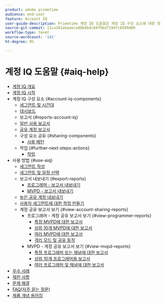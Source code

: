 ```yaml
---
product: adobe primetime
audience: end-user
feature: Account IQ
user-guide-description: Primetime 계정 IQ 도움말은 계정 IQ 구성 요소에 대한 정보를 제공하며, 다양한 구성 요소를 사용할 수 있는 사용자 여정에 대해 안내합니다.
source-git-commit: 11ca161ebaaeca08b6bdc84f9bd719dfc8509d09
workflow-type: tm+mt
source-wordcount: '141'
ht-degree: 0%

---
```


# 계정 IQ 도움말 {#aiq-help}

+ [계정 IQ 개요](/help/AccountIQ/home.md)
+ [계정 IQ 시작](/help/AccountIQ/get-started.md)
+ 계정 IQ 구성 요소 {#account-iq-components}
   + [세그먼트 및 시간대](/help/AccountIQ/segments-timeframe.md)
   + [대시보드](/help/AccountIQ/dashboard.md)
   + 보고서 {#reports-account-iq}
   + [일반 사용 보고서](/help/AccountIQ/general-usage-reports.md)
   + [공유 계정 보고서](/help/AccountIQ/shared-acc-reports.md)
   + 구성 요소 공유 {#sharing-components}
      + [사용 패턴](/help/AccountIQ/usage-patterns.md)
   + 작업 {#further-next-steps-actions}
      + [작업](/help/AccountIQ/operations.md)
+ 사용 방법 {#use-aiq}
   + [세그먼트 작성](/help/AccountIQ/build-segment.md)
   + [세그먼트 및 일정 선택](/help/AccountIQ/howto-select-segment-timeframe.md)
   + 보고서 내보내기 {#export-reports}
      + [프로그래머 - 보고서 내보내기](/help/AccountIQ/export-segment-metrics-progr.md)
      + [MVPD - 보고서 내보내기](/help/AccountIQ/export-segment-metrics-mvpd.md)
   + [높은 공유 계정 내보내기](/help/AccountIQ/export-acc-information.md)
   + [사용자 세그먼트에 대한 작업 만들기](/help/AccountIQ/operation-affecting-user-segment.md)
   + 계정 공유 보고서 보기 {#view-account-sharing-reports}
      + 프로그래머 - 계정 공유 보고서 보기 {#view-programmer-reports}
         + [특정 MVPD에 대한 보고서](/help/AccountIQ/reports-for-specific-mvpds.md)
         + [상위 10개 MVPD에 대한 보고서](/help/AccountIQ/top-10-mvpd-reports.md)
         + [여러 MVPD에 대한 보고서](viewrep-multiple-mvpd.md)
         + [격리 모드 및 공유 동작](/help/AccountIQ/isolation-mode.md)
      + MVPD - 계정 공유 보고서 보기 {#view-mvpd-reports}
         + [특정 프로그래머 또는 채널에 대한 보고서](/help/AccountIQ/reports-for-specific-programmers.md)
         + [상위 10개 프로그래머용 보고서](/help/AccountIQ/top-10-programmer-reports.md)
         + [여러 프로그래머 및 채널에 대한 보고서](viewrep-multiple-programmer.md)
+ [우수 사례](/help/AccountIQ/best-practices.md)
+ [제한 사항](/help/AccountIQ/limitations.md)
+ [문제 해결](/help/AccountIQ/troubleshoot.md)
+ [FAQ(자주 묻는 질문)](/help/AccountIQ/faq.md)
+ [제품 개념 용어집](/help/AccountIQ/product-concepts.md)